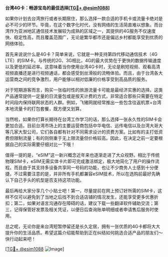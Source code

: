 **台湾4G卡：畅游宝岛的最佳选择[[TG💪+ @esim1088](https://t.me/s/esim1088)]**

如果你计划去台湾旅行或者长期居住，那么选择一款合适的手机卡或流量卡绝对是必不可少的环节。毕竟，在这个数字化时代，没有网络的生活简直难以想象。而台湾作为亚洲地区通信技术发展较为成熟的区域之一，其提供的4G服务不仅速度快、稳定性高，而且覆盖范围广，无论是繁华都市还是偏远乡村都能享受到优质的网络体验。

首先来说说什么是4G卡？简单来说，它就是一种支持第四代移动通信技术（4G LTE）的SIM卡。与传统的2G、3G相比，4G的最大优势在于更快的数据传输速度以及更低的延迟率。这意味着当你使用台湾4G卡时，无论是刷短视频、观看高清视频直播还是进行视频通话，都会感受到丝滑般的流畅体验。而且，由于台湾各大运营商之间的竞争激烈，用户能够以相对低廉的价格享受到高品质的服务。

对于短期游客而言，购买一张临时性的旅游流量卡可能是最经济实惠的选择。这类产品通常提供一定量的日流量包或是按天计费的方式，非常适合那些只需要在特定时间段内保持联网状态的人群。例如，飞猪网就经常推出一些包含往返机票+台湾本地流量卡的打包套餐，既方便又划算。

当然啦，如果你打算长期待在台湾工作学习的话，那么选择一张永久性的SIM卡会更加合适。目前台湾市场上的主要运营商包括中华电信、远传电信以及台湾大哥大等几家大型公司，它们各自都有针对不同需求设计的资费方案。比如有的主打低资费但限制流量；有的则侧重于无上限流量但价格较高。因此，在决定之前一定要根据自己的实际需要仔细对比一下哦！

值得一提的是，“eSIM”这一新兴概念近年来也逐渐走进了大众视野。相比于传统物理SIM卡，eSIM无需实体卡片即可完成激活绑定，极大地简化了用户的操作流程。而且由于其支持多设备共享同一号码的功能，也让不少商务人士感到十分便捷。不过需要注意的是，并非所有手机都兼容eSIM技术，所以在选购前最好先确认下自己手头的机型是否支持这项功能。

最后再给大家分享几个小贴士吧！第一，尽量提前在网上预订好所需的SIM卡，这样不仅可以避免到了当地之后找不到合适店铺的情况发生，还能享受更多优惠折扣；第二，如果对语言沟通存在障碍的话，建议下载一些翻译软件辅助交流；第三，记得保管好发票及相关凭证，以便日后查询账单明细或者申请售后服务时使用。

总之呢，无论你是来台湾短暂停留还是长久定居，拥有一张优质的4G卡都将大大提升你的生活品质。希望这篇介绍能帮助到正在纠结如何挑选合适产品的朋友们～快行动起来吧！

[[TG💪+ @esim1088](https://t.me/s/esim1088) ![Image](https://i.postimg.cc/4NQfJmqS/Snipaste-2025-05-13-00-14-12.png)]
